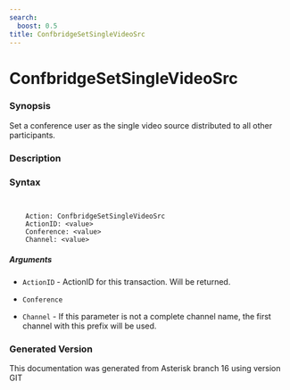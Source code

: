 ```yaml
---
search:
  boost: 0.5
title: ConfbridgeSetSingleVideoSrc
---
```


# ConfbridgeSetSingleVideoSrc

### Synopsis

Set a conference user as the single video source distributed to all other participants.

### Description


### Syntax


```


    Action: ConfbridgeSetSingleVideoSrc
    ActionID: <value>
    Conference: <value>
    Channel: <value>

```
##### Arguments


* `ActionID` - ActionID for this transaction. Will be returned.<br>

* `Conference`

* `Channel` - If this parameter is not a complete channel name, the first channel with this prefix will be used.<br>


### Generated Version

This documentation was generated from Asterisk branch 16 using version GIT 